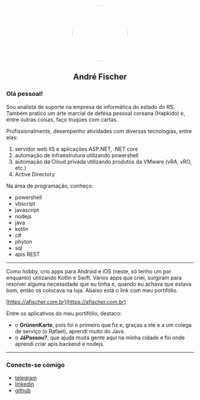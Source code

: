 <div align="center">
        <img style="border-radius:100px;" height="150" src="https://avatars.githubusercontent.com/u/1093659?s=400&v=4"/>
</div>
<div align="center">
        <h2>André Fischer</h2>
</div>

### Olá pessoal!

Sou analista de suporte na empresa de informática do estado do RS. Também pratico um arte marcial de defesa pessoal coreana (Hapkido) e, entre outras coisas, faço truques com cartas.

Profissionalmente, desempenho atividades com diversas tecnologias, entre elas:

1. servidor web IIS e aplicações ASP.NET, .NET core
2. automação de infraestrutura utilizando powershell
3. automação da Cloud privada utilizando produtos da VMware (vRA, vRO, etc.)
4. Active Directory

Na área de programação, conheço:

* powershell
* vbscript
* javascript
* nodejs
* java
* kotlin
* c#
* phyton
* sql
* apis REST

---

Como hobby, crio apps para Android e iOS (neste, só tenho um por enquanto) utilizando Kotlin e Swift. Vários apps que criei, surgiram para resolver alguma necessidade que eu tinha e, quando eu achava que estava bom, então os colocava na loja. Abaixo está o link com meu portifólio.

[https://afischer.com.br](https://afischer.com.br)

Entre os aplicativos do meu portifólio, destaco:

* o **GrünenKarte**, pois foi o primeiro que fiz e, graças a ele e a um colega de serviço (o Rafael), aprendi muito do Java.
* o **JáPassou?**, que ajuda muita gente aqui na minha cidade e foi onde aprendi criar apis backend e nodejs.

---

### Conecte-se comigo

* [telegram](https://t.me/andfisbr)
* [linkedin](https://www.linkedin.com/in/andfisbr/)
* [github](https://github.com/andfisbr)

